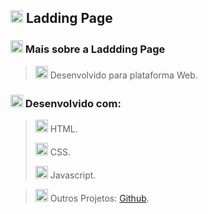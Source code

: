 ## <img src="https://cdn-icons-png.flaticon.com/512/6214/6214208.png" width="20" height="20"> Ladding Page
### <img src="https://cdn-icons-png.flaticon.com/512/3201/3201671.png" width="20" height="20"> Mais sobre a Laddding Page
> <img src="https://cdn-icons-png.flaticon.com/512/4661/4661320.png" width="20" height="20">  Desenvolvido para plataforma Web.
>

### <img src="https://cdn-icons-png.flaticon.com/512/5424/5424004.png" width="20" height="20"> Desenvolvido com:
> <img src="https://cdn-icons-png.flaticon.com/512/5968/5968267.png" width="20" height="20"> HTML.
>
> <img src="https://cdn-icons-png.flaticon.com/512/5968/5968242.png" width="20" height="20"> CSS.
> 
> <img src="https://cdn-icons-png.flaticon.com/512/5968/5968292.png" width="20" height="20"> Javascript.
> 

> 
> <img src="https://cdn-icons-png.flaticon.com/512/733/733553.png" width="20" height="20"> Outros Projetos: [Github](https://github.com/adonisoliveiradasilva/).
> 

